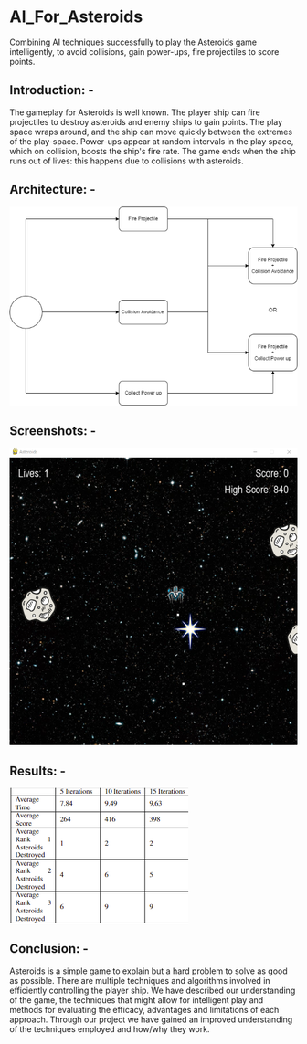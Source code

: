 # AI_For_Asteroids
Combining AI techniques successfully to play the Asteroids game intelligently, to avoid collisions, gain power-ups, fire projectiles to score points.

## Introduction: - 

The gameplay for Asteroids is well known. The player ship can fire projectiles to destroy asteroids and enemy ships to gain points. The play space wraps around, and the ship can move quickly between the extremes of the play-space. Power-ups appear at random intervals in the play space, which on collision, boosts the ship's fire rate. The game ends when the ship runs out of lives: this happens due to collisions with asteroids. 

## Architecture: - 

![](https://github.com/vyasrc/AI_For_Asteroids/blob/main/Arbitration.drawio.png)

## Screenshots: -

![](https://github.com/vyasrc/AI_For_Asteroids/blob/main/Screenshot%202022-04-28%20182254.png)

## Results: -

![](https://github.com/vyasrc/AI_For_Asteroids/blob/main/Screenshot%202022-04-29%20144748.png)

## Conclusion: -

Asteroids is a simple game to explain but a hard problem to solve as good as possible. There are multiple techniques and algorithms involved in efficiently controlling the player ship. We have described our understanding of the game, the techniques that might allow for intelligent play and methods for evaluating the efficacy, advantages and limitations of each approach. Through our project we have gained an improved understanding of the techniques employed and how/why they work.
